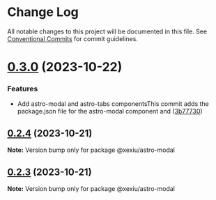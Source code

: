 # Change Log

All notable changes to this project will be documented in this file.
See [Conventional Commits](https://conventionalcommits.org) for commit guidelines.

# [0.3.0](https://github.com/xexiu/astro-components/compare/@xexiu/astro-modal@0.2.4...@xexiu/astro-modal@0.3.0) (2023-10-22)


### Features

* Add astro-modal and astro-tabs componentsThis commit adds the package.json file for the astro-modal component and ([3b77730](https://github.com/xexiu/astro-components/commit/3b77730dc8b30bbec48ff9bc42c0aea48c905a0a))





## [0.2.4](https://github.com/xexiu/astro-components/compare/@xexiu/astro-modal@0.2.3...@xexiu/astro-modal@0.2.4) (2023-10-21)

**Note:** Version bump only for package @xexiu/astro-modal





## [0.2.3](https://github.com/xexiu/astro-components/compare/@xexiu/astro-modal@0.1.9...@xexiu/astro-modal@0.2.3) (2023-10-21)

**Note:** Version bump only for package @xexiu/astro-modal
